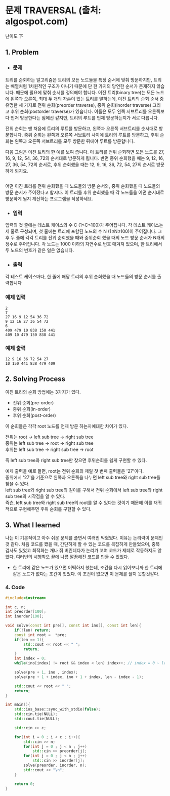 # 문제 TRAVERSAL (출처: algospot.com)

난이도 下

## 1. Problem

* ### 문제

트리를 순회하는 알고리즘은 트리의 모든 노드들을 특정 순서에 맞춰 방문하지만, 트리는 배열처럼 1차원적인 구조가 아니기 때문에 단 한 가지의 당연한 순서가 존재하지 않습니다. 때문에 필요에 맞춰 순서를 정의해야 합니다. 이진 트리(binary tree)는 모든 노드에 왼쪽과 오른쪽, 최대 두 개의 자손이 있는 트리를 말하는데, 이진 트리의 순회 순서 중 유명한 세 가지로 전위 순회(preorder traverse), 중위 순회(inorder traverse) 그리고 후위 순회(postorder traverse)가 있습니다. 이들은 모두 왼쪽 서브트리를 오른쪽보다 먼저 방문한다는 점에선 같지만, 트리의 루트를 언제 방문하는지가 서로 다릅니다.

전위 순회는 맨 처음에 트리의 루트를 방문하고, 왼쪽과 오른쪽 서브트리를 순서대로 방문합니다. 중위 순회는 왼쪽과 오른쪽 서브트리 사이에 트리의 루트를 방문하고, 후위 순회는 왼쪽과 오른쪽 서브트리를 모두 방문한 뒤에야 루트를 방문합니다.

다음 그림은 이진 트리의 한 예를 보여 줍니다. 이 트리를 전위 순회하면 모든 노드를 27, 16, 9, 12, 54, 36, 72의 순서대로 방문하게 됩니다. 반면 중위 순회했을 때는 9, 12, 16, 27, 36, 54, 72의 순서로, 후위 순회했을 때는 12, 9, 16, 36, 72, 54, 27의 순서로 방문하게 되지요.

<img src="http://algospot.com/media/judge-attachments/bbdb1ada72f7eb16c9291ed59d4761ff/traversal.png" alt="">

어떤 이진 트리를 전위 순회했을 때 노드들의 방문 순서와, 중위 순회했을 때 노드들의 방문 순서가 주어졌다고 합시다. 이 트리를 후위 순회했을 때 각 노드들을 어떤 순서대로 방문하게 될지 계산하는 프로그램을 작성하세요.

* ### 입력

입력의 첫 줄에는 테스트 케이스의 수 C (1≤C≤100)가 주어집니다. 각 테스트 케이스는 세 줄로 구성되며, 첫 줄에는 트리에 포함된 노드의 수 N (1≤N≤100)이 주어집니다. 그 후 두 줄에 각각 트리를 전위 순회했을 때와 중위순회 했을 때의 노드 방문 순서가 N개의 정수로 주어집니다. 각 노드는 1000 이하의 자연수로 번호 매겨져 있으며, 한 트리에서 두 노드의 번호가 같은 일은 없습니다.

* ### 출력

각 테스트 케이스마다, 한 줄에 해당 트리의 후위 순회했을 때 노드들의 방문 순서를 출력합니다

### 예제 입력
```
2
7
27 16 9 12 54 36 72
9 12 16 27 36 54 72
6
409 479 10 838 150 441
409 10 479 150 838 441
```
### 예제 출력
```
12 9 16 36 72 54 27
10 150 441 838 479 409
```

## 2. Solving Process

이진 트리의 순회 방법에는 3가지가 있다.
* 전위 순회(pre-order)
* 중위 순회(in-order)
* 후위 순회(post-order)

이 순회들은 각각 root 노드를 언제 방문 하는지에대한 차이가 있다.

전위는 root -> left sub tree -> right sub tree<br/>
중위는 left sub tree -> root -> right sub tree<br/>
후위는 left sub tree -> right sub tree -> root<br/>

즉 left sub tree와 right sub tree만 찾으면 후위순회를 쉽게 구현할 수 있다.

예제 출력을 예로 들면, root는 전위 순회의 제일 첫 번째 출력물은 '27'이다.<br/>
중위에서 '27'을 기준으로 왼쪽과 오른쪽을 나누면 left sub tree와 right sub tree를 찾을 수 있다.<br/>
left sub tree와 right sub tree의 길이를 구해서 전위 순회에서 left sub tree와 right sub tree의 시작점을 알 수 있다.<br/>
즉슨, left sub tree와 right sub tree의 root를 알 수 있다는 것이기 때문에 이를 재귀적으로 구현해주면 후위 순회를 구현할 수 있다.

## 3. What I learned

나는 이 기본적이고 아주 쉬운 문제를 풀면서 여러번 막혔었다. 이유는 논리력이 문제인 것 같다. 처음 코드를 짰을 때, 간단하게 할 수 있는 코드를 복잡하게 만들었으며, 중복
검사도 있었고 최적화는 개나 줘 버린데다가 논리가 꼬여 코드가 제데로 작동하지도 않았다. 여러번의 시행착오 끝에 나름 깔끔해진 코드를 만들 수 있었다.

+ 한 트리에 같은 노드가 있으면 어떡하지 했는데, 조건을 다시 읽어보니까 한 트리에 같은 노드가 없다는 조건이 잇었다. 이 조건이 없으면 이 문제를 풀지 못할것같다.

### 4. Code


``` cpp
#include<iostream>

int c, n;
int preorder[100];
int inorder[100];

void solve(const int pre[], const int ino[], const int len){
    if(!len) return;
    const int root =  *pre;
    if(len == 1){
        std::cout << root << " ";
        return;
    }
    int index = 0;
    while(ino[index] != root && index < len) index++; // index = 0 ~ len - 1

    solve(pre + 1, ino , index);
    solve(pre + 1 + index, ino + 1 + index, len - index - 1);

    std::cout << root << " ";
    return;
}

int main(){
    std::ios_base::sync_with_stdio(false);
    std::cin.tie(NULL);
    std::cout.tie(NULL);

    std::cin >> c;

    for(int i = 0 ; i < c ; i++){
        std::cin >> n;
        for(int j = 0 ; j < n ; j++)
            std::cin >> preorder[j];
        for(int j = 0 ; j < n ; j++)
            std::cin >> inorder[j];
        solve(preorder, inorder, n);
        std::cout << "\n";
    }

    return 0;
}
```

